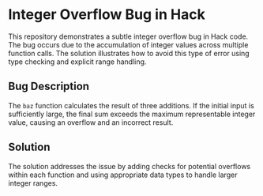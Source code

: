 # Integer Overflow Bug in Hack

This repository demonstrates a subtle integer overflow bug in Hack code. The bug occurs due to the accumulation of integer values across multiple function calls.  The solution illustrates how to avoid this type of error using type checking and explicit range handling.

## Bug Description

The `baz` function calculates the result of three additions. If the initial input is sufficiently large, the final sum exceeds the maximum representable integer value, causing an overflow and an incorrect result.

## Solution

The solution addresses the issue by adding checks for potential overflows within each function and using appropriate data types to handle larger integer ranges.
